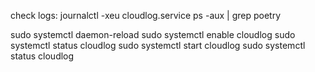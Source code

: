 check logs: journalctl -xeu cloudlog.service
ps -aux | grep poetry

sudo systemctl daemon-reload 
sudo systemctl enable cloudlog
sudo systemctl status cloudlog
sudo systemctl start cloudlog
sudo systemctl status cloudlog
